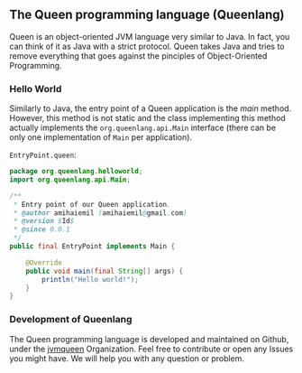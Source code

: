 ## The Queen programming language (Queenlang)

Queen is an object-oriented JVM language very similar to Java. In fact, you can think of it as Java with a strict protocol. Queen takes Java and tries to remove everything that goes against the pinciples of Object-Oriented Programming.

### Hello World

Similarly to Java, the entry point of a Queen application is the *main* method. However, this method is not static and the class implementing this method actually implements the ``org.queenlang.api.Main`` interface (there can be only one implementation of ``Main`` per application).

``EntryPoint.queen``:
```java
package org.queenlang.helloworld;
import org.queenlang.api.Main;

/**
 * Entry point of our Queen application.
 * @author amihaiemil (amihaiemil@gmail.com)
 * @version $Id$
 * @since 0.0.1
 */
public final EntryPoint implements Main {

    @Override
    public void main(final String[] args) {
        println("Hello world!");
    }
}
```

### Development of Queenlang

The Queen programming language is developed and maintained on Github, under the [jvmqueen](https://github.com/jvmqueen) Organization. Feel free to contribute or open any Issues you might have. We will help you with any question or problem.
